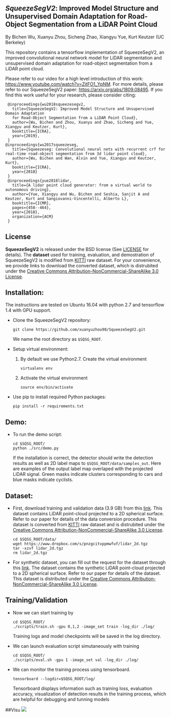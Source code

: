 ## _SqueezeSegV2_: Improved Model Structure and Unsupervised Domain Adaptation for Road-Object Segmentation from a LiDAR Point Cloud

By Bichen Wu, Xuanyu Zhou, Sicheng Zhao, Xiangyu Yue, Kurt Keutzer (UC Berkeley)

This repository contains a tensorflow implementation of SqueezeSegV2, an improved convolutional neural network model for LiDAR segmentation and unsupervised domain adaptation for road-object segmentation from a LiDAR point cloud. 


Please refer to our video for a high level introduction of this work: https://www.youtube.com/watch?v=ZitFO1_YpNM. For more details, please refer to our SqueezeSegV2 paper: https://arxiv.org/abs/1809.08495. If you find this work useful for your research, please consider citing:

     @inproceedings{wu2018squeezesegv2,
       title={SqueezeSegV2: Improved Model Structure and Unsupervised Domain Adaptation
       for Road-Object Segmentation from a LiDAR Point Cloud},
       author={Wu, Bichen and Zhou, Xuanyu and Zhao, Sicheng and Yue, Xiangyu and Keutzer, Kurt},
       booktitle={ICRA},
       year={2019},
     }
    @inproceedings{wu2017squeezeseg,
       title={Squeezeseg: Convolutional neural nets with recurrent crf for real-time road-object segmentation from 3d lidar point cloud},
       author={Wu, Bichen and Wan, Alvin and Yue, Xiangyu and Keutzer, Kurt},
       booktitle={ICRA}, 
       year={2018}
     }
     @inproceedings{yue2018lidar,
       title={A lidar point cloud generator: from a virtual world to autonomous driving},
       author={Yue, Xiangyu and Wu, Bichen and Seshia, Sanjit A and Keutzer, Kurt and Sangiovanni-Vincentelli, Alberto L},
       booktitle={ICMR},
       pages={458--464},
       year={2018},
       organization={ACM}
     }
    
## License
**SqueezeSegV2** is released under the BSD license (See [LICENSE](https://github.com/xuanyuzhou98/SqueezeSegV2/blob/master/LICENSE) for details). The **dataset** used for training, evaluation, and demostration of SqueezeSegV2 is modified from [KITTI](http://www.cvlibs.net/datasets/kitti/) raw dataset. For your convenience, we provide links to download the converted dataset, which is distrubited under the [Creative Commons Attribution-NonCommercial-ShareAlike 3.0 License](https://creativecommons.org/licenses/by-nc-sa/3.0/).

## Installation:

The instructions are tested on Ubuntu 16.04 with python 2.7 and tensorflow 1.4 with GPU support. 
- Clone the SqueezeSegV2 repository:
    ```Shell
    git clone https://github.com/xuanyuzhou98/SqueezeSegV2.git
    ```
    We name the root directory as `$SQSG_ROOT`.

- Setup virtual environment:
    1. By default we use Python2.7. Create the virtual environment
        ```Shell
        virtualenv env
        ```

    2. Activate the virtual environment
        ```Shell
        source env/bin/activate
        ```

- Use pip to install required Python packages:
    ```Shell
    pip install -r requirements.txt
    ```

## Demo:
- To run the demo script:
  ```Shell
  cd $SQSG_ROOT/
  python ./src/demo.py
  ```
  If the installation is correct, the detector should write the detection results as well as 2D label maps to `$SQSG_ROOT/data/samples_out`. Here are examples of the output label map overlaped with the projected LiDAR signal. Green masks indicate clusters corresponding to cars and blue masks indicate cyclists.

## Dataset:
- First, download training and validation data (3.9 GB) from this [link](https://www.dropbox.com/s/pnzgcitvppmwfuf/lidar_2d.tgz?dl=0). This dataset contains LiDAR point-cloud projected to a 2D spherical surface. Refer to our paper for details of the data conversion procedure. This dataset is converted from [KITTI](http://www.cvlibs.net/datasets/kitti/) raw dataset and is distrubited under the [Creative Commons Attribution-NonCommercial-ShareAlike 3.0 License](https://creativecommons.org/licenses/by-nc-sa/3.0/).
    ```Shell
    cd $SQSG_ROOT/data/
    wget https://www.dropbox.com/s/pnzgcitvppmwfuf/lidar_2d.tgz
    tar -xzvf lidar_2d.tgz
    rm lidar_2d.tgz
    ```
- For synthetic dataset, you can fill out the request for the dataset through this [link](https://docs.google.com/forms/d/1o_Am34aWQiZXoEmn13zPTjOfhQah7lPCCef6VXdZ8kQ/edit). The dataset contains the synthetic LiDAR point-cloud projected to a 2D spherical surface. Refer to our paper for details of the dataset. This dataset is distributed under the [Creative Commons Attribution-NonCommercial-ShareAlike 3.0 License](https://creativecommons.org/licenses/by-nc-sa/3.0/).

## Training/Validation
- Now we can start training by
    ```Shell
    cd $SQSG_ROOT/
    ./scripts/train.sh -gpu 0,1,2 -image_set train -log_dir ./log/
    ```
   Training logs and model checkpoints will be saved in the log directory.
   
- We can launch evaluation script simutaneously with training
    ```Shell
    cd $SQSG_ROOT/
    ./scripts/eval.sh -gpu 1 -image_set val -log_dir ./log/
    ```
    
- We can monitor the training process using tensorboard.
    ```Shell
    tensorboard --logdir=$SQSG_ROOT/log/
    ```
    Tensorboard displays information such as training loss, evaluation accuracy, visualization of detection results in the training process, which are helpful for debugging and tunning models


##Visu
![](/home/kx/project/3D/SqueezeSegV2/SqueezeSegV2_visu_demo.png) 